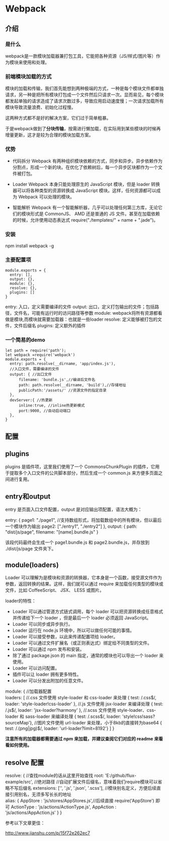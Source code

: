 # Webpack

## 介绍

### 是什么

webpack是一款模块加载器兼打包工具，它能把各种资源（JS/样式/图片等）作为模块来使用和处理。

### 前端模块加载的方式

模块的加载和传输，我们首先能想到两种极端的方式，一种是每个模块文件都单独请求，另一种是把所有模块打包成一个文件然后只请求一次。显而易见，每个模块都发起单独的请求造成了请求次数过多，导致应用启动速度慢；一次请求加载所有模块导致流量浪费、初始化过程慢。

这两种方式都不是好的解决方案，它们过于简单粗暴。

于是webpack做到了**分块传输**，按需进行懒加载，在实际用到某些模块的时候再增量更新，这才是较为合理的模块加载方案。


### 优势

- 代码拆分
    Webpack 有两种组织模块依赖的方式，同步和异步。异步依赖作为分割点，形成一个新的块。在优化了依赖树后，每一个异步区块都作为一个文件被打包。

- Loader
    Webpack 本身只能处理原生的 JavaScript 模块，但是 loader 转换器可以将各种类型的资源转换成 JavaScript 模块。这样，任何资源都可以成为 Webpack 可以处理的模块。

- 智能解析
    Webpack 有一个智能解析器，几乎可以处理任何第三方库，无论它们的模块形式是 CommonJS、 AMD 还是普通的 JS 文件。甚至在加载依赖的时候，允许使用动态表达式 require("./templates/" + name + ".jade")。


### 安装

npm install webpack -g

### 主要配置项

```
module.exports = {
  entry: [],
  output: {},
  module: {},
  resolve: {},
  plugins: []
}
```

entry: 入口，定义需要编译的文件
output: 出口，定义打包输出的文件；包括路径，文件名，可能有运行时的访问路径等参数
module: webpack将所有资源都看做是模块,而模块就需要加载器：也就是一些loader
resolve: 定义能够被打包的文件，文件后缀名
plugins: 定义额外的插件

### 一个简易的demo

```
let path = require('path');
let webpack =require('webpack')
module.exports = {
  entry: path.resolve(__dirname, 'app/index.js'),
  //入口文件，需要编译的文件
  output: { //出口文件
      filename: 'bundle.js',//编译后文件名  
      path: path.resolve(__dirname, 'build'),//存储地址
      publicPath:'/assets/' //资源文件的指定目录
  },
  devServer:{ //热更新
      inline:true, //inline热更新模式
      port:9000, //自动启动端口
  },
}
```

## 配置

## plugins

plugins 是插件项，这里我们使用了一个 CommonsChunkPlugin 的插件，它用于提取多个入口文件的公共脚本部分，然后生成一个 common.js 来方便多页面之间进行复用。

## entry和output 

entry 是页面入口文件配置，output 是对应输出项配置，语法大概为：

entry: {
    page1: "./page1",
    //支持数组形式，将加载数组中的所有模块，但以最后一个模块作为输出
    page2: ["./entry1", "./entry2"]
},
output: {
    path: "dist/js/page",
    filename: "[name].bundle.js"
}

该段代码最终会生成一个 page1.bundle.js 和 page2.bundle.js，并存放到 ./dist/js/page 文件夹下。

## module(loaders)

Loader 可以理解为是模块和资源的转换器，它本身是一个函数，接受源文件作为参数，返回转换的结果。这样，我们就可以通过 require 来加载任何类型的模块或文件，比如 CoffeeScript、 JSX、 LESS 或图片。

loader的特性：

- Loader 可以通过管道方式链式调用，每个 loader 可以把资源转换成任意格式并传递给下一个 loader ，但是最后一个 loader 必须返回 JavaScript。
- Loader 可以同步或异步执行。
- Loader 运行在 node.js 环境中，所以可以做任何可能的事情。
- Loader 可以接受参数，以此来传递配置项给 loader。
- Loader 可以通过文件扩展名（或正则表达式）绑定给不同类型的文件。
- Loader 可以通过 npm 发布和安装。
- 除了通过 package.json 的 main 指定，通常的模块也可以导出一个 loader 来使用。
- Loader 可以访问配置。
- 插件可以让 loader 拥有更多特性。
- Loader 可以分发出附加的任意文件。

module: {
  //加载器配置        
  loaders: [
    //.css 文件使用 style-loader 和 css-loader 来处理
    { test: /\.css$/, loader: 'style-loader!css-loader' },
    //.js 文件使用 jsx-loader 来编译处理
    { test: /\.js$/, loader: 'jsx-loader?harmony' },
    //.scss 文件使用 style-loader、css-loader 和 sass-loader 来编译处理
    { test: /\.scss$/, loader: 'style!css!sass?sourceMap'},
    //图片文件使用 url-loader 来处理，小于8kb的直接转为base64
    { test: /\.(png|jpg)$/, loader: 'url-loader?limit=8192'}
  ]
}

**注意所有的加载器都需要通过 npm 来加载，并建议查阅它们对应的 readme 来看看如何使用。**

## resolve 配置

resolve: {
  //查找module的话从这里开始查找
  root: 'E:/github/flux-example/src', //绝对路径
  //自动扩展文件后缀名，意味着我们require模块可以省略不写后缀名
  extensions: ['', '.js', '.json', '.scss'],
  //模块别名定义，方便后续直接引用别名，无须多写长长的地址        
    alias: {
      AppStore : 'js/stores/AppStores.js',//后续直接 require('AppStore') 即可
      ActionType : 'js/actions/ActionType.js',
      AppAction : 'js/actions/AppAction.js'
  }
}

参考以下文章更佳：

http://www.jianshu.com/p/15f72e262ec7

